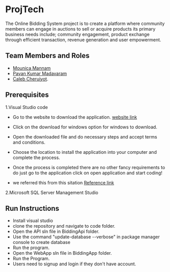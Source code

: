 # ProjTech

The Online Bidding System project is to create a platform where community members can engage in auctions to sell or acquire products its primary business needs include; community engagement, product exchange through efficient transaction, revenue generation and user empowerment.

## Team Members and Roles

- [Mounica Mannam](https://github.com/MounicaMannam/CIS641-HW2-mannam)
- [Pavan Kumar Madavaram](https://github.com/madavarp/CIS641-HW2-Madavaram)
- [Caleb Cheruiyot](https://github.com/Calebcheruiyc/CIS641-HW2-Cheruiyot).
  
## Prerequisites
1.Visual Studio code
* Go to the website to download the application.
  [website link](https://code.visualstudio.com/Download)
* Click on the download for windows option for windows to     download.
* Open the downloaded file and do necessary steps and accept  terms and conditions.
* Choose the location to install the application into your computer and complete the process.
* Once the process is completed there are no other fancy requirements to do just go to the application click on open application and start coding!

* we referred this from this sitation [Reference link](https://www.geeksforgeeks.org/how-to-install-visual-studio-code-on-windows/)

2.Microsoft SQL Server Management Studio 
## Run Instructions
* Install visual studio 
* clone the repository and navigate to code folder.
* Open the API sln file in BiddingApi folder.
* Use the command "update-database --verbose" in package manager console to create database 
* Run the program.
* Open the WebApp sln file in BiddingApp folder.
* Run the Program.
* Users need to signup and login if they don't have account.

